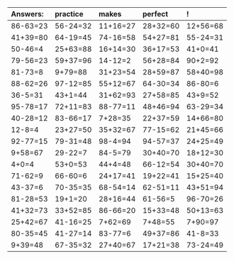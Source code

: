 | Answers: | practice | makes | perfect | ! |
| :--- | :--- | :--- | :--- | :--- |
| 86-63=23 | 56-24=32 | 11+16=27 | 28+32=60 | 12+56=68 | 
| 41+39=80 | 64-19=45 | 74-16=58 | 54+27=81 | 55-24=31 | 
| 50-46=4 | 25+63=88 | 16+14=30 | 36+17=53 | 41+0=41 | 
| 79-56=23 | 59+37=96 | 14-12=2 | 56+28=84 | 90+2=92 | 
| 81-73=8 | 9+79=88 | 31+23=54 | 28+59=87 | 58+40=98 | 
| 88-62=26 | 97-12=85 | 55+12=67 | 64-30=34 | 86-80=6 | 
| 36-5=31 | 43+1=44 | 31+62=93 | 27+58=85 | 43+9=52 | 
| 95-78=17 | 72+11=83 | 88-77=11 | 48+46=94 | 63-29=34 | 
| 40-28=12 | 83-66=17 | 7+28=35 | 22+37=59 | 14+66=80 | 
| 12-8=4 | 23+27=50 | 35+32=67 | 77-15=62 | 21+45=66 | 
| 92-77=15 | 79-31=48 | 98-4=94 | 94-57=37 | 24+25=49 | 
| 9+58=67 | 29-22=7 | 84-5=79 | 30+40=70 | 18+12=30 | 
| 4+0=4 | 53+0=53 | 44+4=48 | 66-12=54 | 30+40=70 | 
| 71-62=9 | 66-60=6 | 24+17=41 | 19+22=41 | 15+25=40 | 
| 43-37=6 | 70-35=35 | 68-54=14 | 62-51=11 | 43+51=94 | 
| 81-28=53 | 19+1=20 | 28+16=44 | 61-56=5 | 96-70=26 | 
| 41+32=73 | 33+52=85 | 86-66=20 | 15+33=48 | 50+13=63 | 
| 25+42=67 | 41-16=25 | 7+62=69 | 7+48=55 | 7+90=97 | 
| 80-35=45 | 41-27=14 | 83-77=6 | 49+37=86 | 41-8=33 | 
| 9+39=48 | 67-35=32 | 27+40=67 | 17+21=38 | 73-24=49 | 
